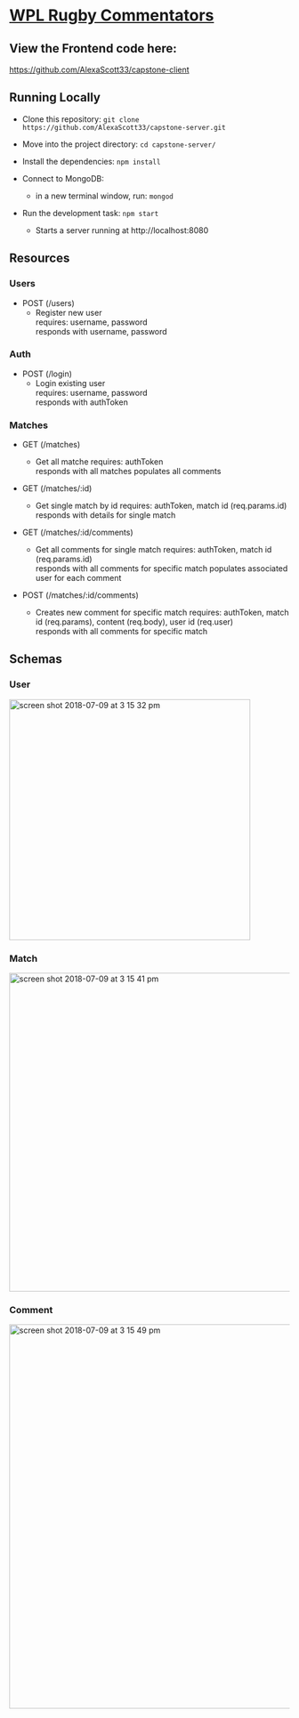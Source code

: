 # [WPL Rugby Commentators](https://wpl-rugby-commentators.netlify.com/)

## View the Frontend code here:
https://github.com/AlexaScott33/capstone-client

## Running Locally

* Clone this repository: `git clone https://github.com/AlexaScott33/capstone-server.git`

* Move into the project directory: `cd capstone-server/`
* Install the dependencies: `npm install`
* Connect to MongoDB:
    * in a new terminal window, run: `mongod`
* Run the development task: `npm start`
    * Starts a server running at http://localhost:8080

## Resources

### Users

* POST (/users)
    * Register new user <br />
        requires: username, password <br />
        responds with username, password

### Auth

* POST (/login)
    * Login existing user <br />
        requires: username, password <br />
        responds with authToken

### Matches

* GET (/matches)
    * Get all matche
        requires: authToken <br />
        responds with all matches
        populates all comments

* GET (/matches/:id)
    * Get single match by id
        requires: authToken, match id (req.params.id) <br />
        responds with details for single match

* GET (/matches/:id/comments)
    * Get all comments for single match
        requires: authToken, match id (req.params.id) <br />
        responds with all comments for specific match
        populates associated user for each comment   

* POST (/matches/:id/comments)
    * Creates new comment for specific match
        requires: authToken, match id (req.params), content (req.body), user id (req.user) <br />
        responds with all comments for specific match

## Schemas

### User

<img width="433" alt="screen shot 2018-07-09 at 3 15 32 pm" src="https://user-images.githubusercontent.com/35544816/42478838-0f0587e8-838b-11e8-93ff-1215d0b3af77.png">

### Match

<img width="573" alt="screen shot 2018-07-09 at 3 15 41 pm" src="https://user-images.githubusercontent.com/35544816/42478875-2ea9c65e-838b-11e8-8f37-3ee9c873eaf7.png">

### Comment

<img width="691" alt="screen shot 2018-07-09 at 3 15 49 pm" src="https://user-images.githubusercontent.com/35544816/42478888-3f1c68e8-838b-11e8-8b7b-6f44bfb2c284.png">